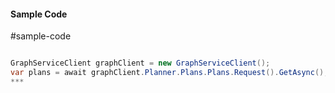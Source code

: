#### Sample Code
#sample-code 

```C#

GraphServiceClient graphClient = new GraphServiceClient();
var plans = await graphClient.Planner.Plans.Plans.Request().GetAsync();
*** 

```